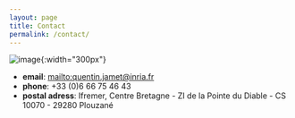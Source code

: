 ```yaml
---
layout: page
title: Contact
permalink: /contact/
---
```

![image]({{site.baseurl}}/img/grenoble.jpg){:width="300px"}

 - **email**: <mailto:quentin.jamet@inria.fr>
 - **phone**: +33 (0)6 66 75 46 43
 - **postal adress**:  Ifremer, Centre Bretagne - ZI de la Pointe du Diable - CS 10070 - 29280 Plouzané
